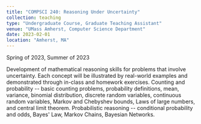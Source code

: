 ```yaml
---
title: "COMPSCI 240: Reasoning Under Uncertainty"
collection: teaching
type: "Undergraduate Course, Graduate Teaching Assistant"
venue: "UMass Amherst, Computer Science Department"
date: 2023-02-01
location: "Amherst, MA"
---
```

Spring of 2023, Summer of 2023

Development of mathematical reasoning skills for problems that involve uncertainty. Each concept will be illustrated by real-world examples and demonstrated through in-class and homework exercises. Counting and probability -- basic counting problems, probability definitions, mean, variance, binomial distribution, discrete random variables, continuous random variables, Markov and Chebyshev bounds, Laws of large numbers, and central limit theorem. Probabilistic reasoning -- conditional probability and odds, Bayes' Law, Markov Chains, Bayesian Networks. 